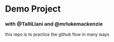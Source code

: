 # Demo Project

### with @TalliLlani and @mrlukemackenzie

this repo is to practice the github flow in many ways
